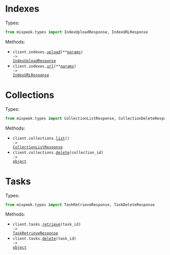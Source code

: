 # Indexes

Types:

```python
from mixpeek.types import IndexUploadResponse, IndexURLResponse
```

Methods:

- <code title="post /index/upload">client.indexes.<a href="./src/mixpeek/resources/indexes.py">upload</a>(\*\*<a href="src/mixpeek/types/index_upload_params.py">params</a>) -> <a href="./src/mixpeek/types/index_upload_response.py">IndexUploadResponse</a></code>
- <code title="post /index/url">client.indexes.<a href="./src/mixpeek/resources/indexes.py">url</a>(\*\*<a href="src/mixpeek/types/index_url_params.py">params</a>) -> <a href="./src/mixpeek/types/index_url_response.py">IndexURLResponse</a></code>

# Collections

Types:

```python
from mixpeek.types import CollectionListResponse, CollectionDeleteResponse
```

Methods:

- <code title="get /collections/">client.collections.<a href="./src/mixpeek/resources/collections/collections.py">list</a>() -> <a href="./src/mixpeek/types/collection_list_response.py">CollectionListResponse</a></code>
- <code title="delete /collections/{collection_id}">client.collections.<a href="./src/mixpeek/resources/collections/collections.py">delete</a>(collection_id) -> <a href="./src/mixpeek/types/collection_delete_response.py">object</a></code>

# Tasks

Types:

```python
from mixpeek.types import TaskRetrieveResponse, TaskDeleteResponse
```

Methods:

- <code title="get /tasks/{task_id}">client.tasks.<a href="./src/mixpeek/resources/tasks.py">retrieve</a>(task_id) -> <a href="./src/mixpeek/types/task_retrieve_response.py">TaskRetrieveResponse</a></code>
- <code title="delete /tasks/{task_id}">client.tasks.<a href="./src/mixpeek/resources/tasks.py">delete</a>(task_id) -> <a href="./src/mixpeek/types/task_delete_response.py">object</a></code>
